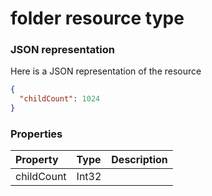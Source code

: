 # folder resource type



### JSON representation

Here is a JSON representation of the resource

<!-- {
  "blockType": "resource",
  "optionalProperties": [

  ],
  "@odata.type": "microsoft.graph.folder"
}-->

```json
{
  "childCount": 1024
}

```
### Properties
| Property	   | Type	|Description|
|:---------------|:--------|:----------|
|childCount|Int32||

<!-- uuid: 4f85d55b-60d2-4a18-adca-f15df2bcef56
2015-10-19 08:46:45 UTC -->
<!-- {
  "type": "#page.annotation",
  "description": "folder resource",
  "keywords": "",
  "section": "documentation",
  "tocPath": ""
}-->